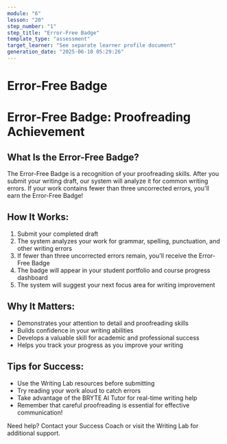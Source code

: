 ```yaml
---
module: "6"
lesson: "20"
step_number: "1"
step_title: "Error-Free Badge"
template_type: "assessment"
target_learner: "See separate learner profile document"
generation_date: "2025-06-10 05:29:26"
---
```


# Error-Free Badge

# Error-Free Badge: Proofreading Achievement

## What Is the Error-Free Badge?

The Error-Free Badge is a recognition of your proofreading skills. After you submit your writing draft, our system will analyze it for common writing errors. If your work contains fewer than three uncorrected errors, you'll earn the Error-Free Badge!

## How It Works:

1. Submit your completed draft
2. The system analyzes your work for grammar, spelling, punctuation, and other writing errors
3. If fewer than three uncorrected errors remain, you'll receive the Error-Free Badge
4. The badge will appear in your student portfolio and course progress dashboard
5. The system will suggest your next focus area for writing improvement

## Why It Matters:

* Demonstrates your attention to detail and proofreading skills
* Builds confidence in your writing abilities
* Develops a valuable skill for academic and professional success
* Helps you track your progress as you improve your writing

## Tips for Success:

* Use the Writing Lab resources before submitting
* Try reading your work aloud to catch errors
* Take advantage of the BRYTE AI Tutor for real-time writing help
* Remember that careful proofreading is essential for effective communication!

Need help? Contact your Success Coach or visit the Writing Lab for additional support.